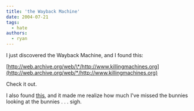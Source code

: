 ```yaml
---
title: 'the Wayback Machine'
date: 2004-07-21
tags:
  - hate
authors:
  - ryan
---
```


I just discovered the Wayback Machine, and I found this:

[http://web.archive.org/web/\*/http://www.killingmachines.org](http://web.archive.org/web/*/http://www.killingmachines.org)

Check it out.

I also found [this](http://web.archive.org/web/20020921141419/http://baka-o.killingmachines.org/), and it made me realize how much I've missed the bunnies looking at the bunnies . . . sigh.
